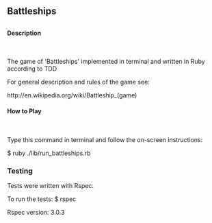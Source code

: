 <h2>Battleships<h2>

<h4>Description</h4><br/>

<p>The game of 'Battleships' implemented in terminal and written in Ruby according to TDD<p>

<p>For general description and rules of the game see:</p>
<p>http://en.wikipedia.org/wiki/Battleship_(game)</p>

<h4>How to Play</h4><br/>

<p>Type this command in terminal and follow the on-screen instructions:</p>
<p>$ ruby ./lib/run_battleships.rb</p>

<h3>Testing</h3>

<p>Tests were written with Rspec.

<p>To run the tests: $ rspec</p>

<p>Rspec version: 3.0.3</p>


